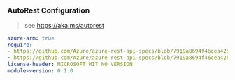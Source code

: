 ### AutoRest Configuration

> see https://aka.ms/autorest

``` yaml
azure-arm: true
require:
- https://github.com/Azure/azure-rest-api-specs/blob/7919a8694f46cea4259ea5b62b1e797573175e16/specification/keyvault/resource-manager/readme.md
- https://github.com/Azure/azure-rest-api-specs/blob/7919a8694f46cea4259ea5b62b1e797573175e16/specification/keyvault/resource-manager/readme.go.md
license-header: MICROSOFT_MIT_NO_VERSION
module-version: 0.1.0
```